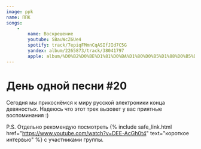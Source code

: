 ```yaml
---
image: ppk
name: ППК
songs:
    -
        name: Воскрешение
        youtube: SBauWcZ6Ue4
        spotify: track/7epiqFMmnCqASIfJId7C5G
        yandex: album/2265873/track/38041797
        apple: album/%D0%B2%D0%BE%D1%81%D0%BA%D1%80%D0%B5%D1%88%D0%B5%D0%BD%D0%B8%D0%B5-radio-edit/1424264821?i=1424265080
---
```

# День одной песни #20

Сегодня мы прикоснёмся к миру русской электроники конца девяностых.
Надеюсь что этот трек вызовет у вас приятные воспоминания :)

P.S. Отдельно рекомендую посмотреть
{% include safe_link.html href="https://www.youtube.com/watch?v=DEE-AcGh0t4" text="короткое интервью" %}
с участниками группы.